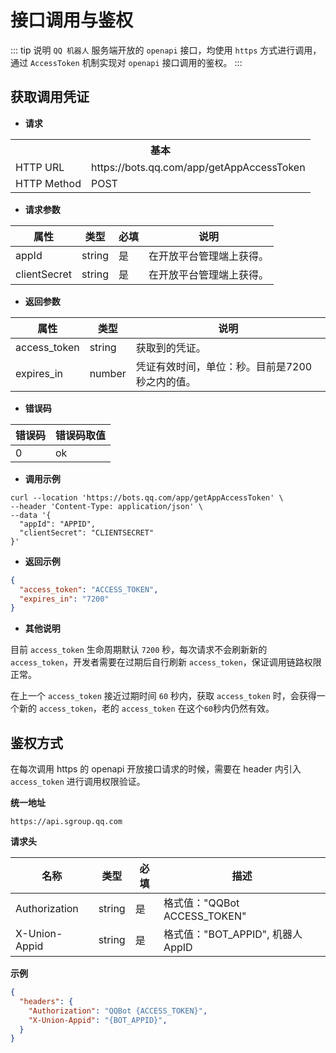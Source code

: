 
# 接口调用与鉴权

<!-- > QQ BOT 服务端开放的 openapi 接口，均使用 https 方式进行调用，通过  `access token` 机制实现对 openapi 接口调用的鉴权。 -->

::: tip 说明
`QQ 机器人` 服务端开放的 `openapi` 接口，均使用 `https` 方式进行调用，通过  `AccessToken` 机制实现对 `openapi` 接口调用的鉴权。
:::

## 获取调用凭证

- **请求**

<table>
	<tr>
	  <th colspan="2">基本</th>
	</tr>
	<tr>
    <td>HTTP URL</td>
    <td>https://bots.qq.com/app/getAppAccessToken</td>
	</tr>
	<tr>
    <td>HTTP Method</td>
    <td>POST</td>
	</tr>
	<!-- <tr>
    <td>接口频率限制</td>
    <td></td>
	</tr> -->
</table>

- **请求参数**

| **属性** | **类型** | **必填** | **说明** |
| --- | --- | --- | --- |
| appId | string | 是 | 在开放平台管理端上获得。 |
| clientSecret | string | 是 | 在开放平台管理端上获得。 |

- **返回参数**

| **属性** | **类型** | **说明** |
| --- | --- | --- |
| access_token | string | 获取到的凭证。 |
| expires_in | number | 凭证有效时间，单位：秒。目前是7200秒之内的值。 |

- **错误码**

| **错误码** | **错误码取值** |
| --- | --- |
| 0 | ok |

- **调用示例**

```shell
curl --location 'https://bots.qq.com/app/getAppAccessToken' \
--header 'Content-Type: application/json' \
--data '{
  "appId": "APPID",
  "clientSecret": "CLIENTSECRET"
}'
```

- **返回示例**
```json
{
  "access_token": "ACCESS_TOKEN",
  "expires_in": "7200"
}
```

- **其他说明**

目前 `access_token` 生命周期默认 `7200` 秒，每次请求不会刷新新的 `access_token`，开发者需要在过期后自行刷新 `access_token`，保证调用链路权限正常。

在上一个 `access_token` 接近过期时间 `60` 秒内，获取 `access_token` 时，会获得一个新的 `access_token`，老的 `access_token` 在这个`60`秒内仍然有效。

## 鉴权方式

在每次调用 https 的 openapi 开放接口请求的时候，需要在 header 内引入 `access_token` 进行调用权限验证。

**统一地址**

```
https://api.sgroup.qq.com
```


**请求头**

| 名称 | 类型 | 必填 | 描述 |
| --- | --- | --- | --- |
| Authorization | string | 是 | 格式值："QQBot ACCESS_TOKEN" |
| X-Union-Appid | string | 是 | 格式值："BOT_APPID", 机器人 AppID |

**示例**
```json
{
  "headers": {
    "Authorization": "QQBot {ACCESS_TOKEN}",
    "X-Union-Appid": "{BOT_APPID}",
  }
}
```

<!-- ## 调用权限错误码
与  `access token` 权限有关的错误码。 -->

